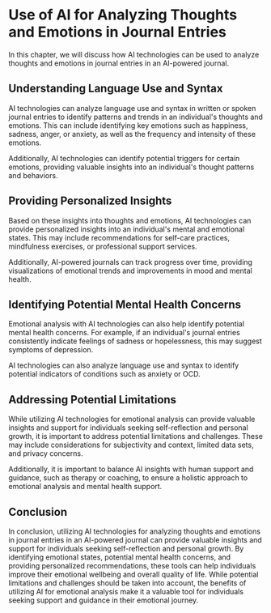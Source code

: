Use of AI for Analyzing Thoughts and Emotions in Journal Entries
====================================================================================================================

In this chapter, we will discuss how AI technologies can be used to analyze thoughts and emotions in journal entries in an AI-powered journal.

Understanding Language Use and Syntax
-------------------------------------

AI technologies can analyze language use and syntax in written or spoken journal entries to identify patterns and trends in an individual's thoughts and emotions. This can include identifying key emotions such as happiness, sadness, anger, or anxiety, as well as the frequency and intensity of these emotions.

Additionally, AI technologies can identify potential triggers for certain emotions, providing valuable insights into an individual's thought patterns and behaviors.

Providing Personalized Insights
-------------------------------

Based on these insights into thoughts and emotions, AI technologies can provide personalized insights into an individual's mental and emotional states. This may include recommendations for self-care practices, mindfulness exercises, or professional support services.

Additionally, AI-powered journals can track progress over time, providing visualizations of emotional trends and improvements in mood and mental health.

Identifying Potential Mental Health Concerns
--------------------------------------------

Emotional analysis with AI technologies can also help identify potential mental health concerns. For example, if an individual's journal entries consistently indicate feelings of sadness or hopelessness, this may suggest symptoms of depression.

AI technologies can also analyze language use and syntax to identify potential indicators of conditions such as anxiety or OCD.

Addressing Potential Limitations
--------------------------------

While utilizing AI technologies for emotional analysis can provide valuable insights and support for individuals seeking self-reflection and personal growth, it is important to address potential limitations and challenges. These may include considerations for subjectivity and context, limited data sets, and privacy concerns.

Additionally, it is important to balance AI insights with human support and guidance, such as therapy or coaching, to ensure a holistic approach to emotional analysis and mental health support.

Conclusion
----------

In conclusion, utilizing AI technologies for analyzing thoughts and emotions in journal entries in an AI-powered journal can provide valuable insights and support for individuals seeking self-reflection and personal growth. By identifying emotional states, potential mental health concerns, and providing personalized recommendations, these tools can help individuals improve their emotional wellbeing and overall quality of life. While potential limitations and challenges should be taken into account, the benefits of utilizing AI for emotional analysis make it a valuable tool for individuals seeking support and guidance in their emotional journey.
